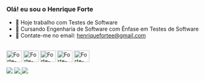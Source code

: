 ### Olá! eu sou o Henrique Forte


- 💼 Hoje trabalho com Testes de Software
- 🌱 Cursando Engenharia de Software com Ênfase em Testes de Software
- 👯 Contate-me no email:  henriquefortee@gmail.com

<div style="display: inline_block"><br>
  <img align="center" alt="Forte-Se" height="30" width="40" src="https://img.icons8.com/?size=512&id=VOnRj9vGpXV8&format=png">
  <img align="center" alt="Forte-Cy" height="30" width="40" src="https://www.svgrepo.com/show/374271/cypress-opened.svg">
  <img align="center" alt="Forte-Pm" height="30" width="40" src="https://www.svgrepo.com/show/354202/postman-icon.svg">
  <img align="center" alt="Forte-Insomnia" height="30" width="40" src="https://www.svgrepo.com/show/353904/insomnia.svg">
  <img align="center" alt="Forte-Git" height="30" width="40" src="https://www.svgrepo.com/show/452210/git.svg">
  
</div>

<p>
<p>
<div> 
  <a href="https://www.linkedin.com/in/henrique-fortee/" target="_blank"><img src="https://img.shields.io/badge/-LinkedIn-%230077B5?style=for-the-badge&logo=linkedin&logoColor=white" target="_blank"></a> 
  <a href = "mailto:henriquefortee@gmail.com"><img src="https://img.shields.io/badge/-Gmail-%23333?style=for-the-badge&logo=gmail&logoColor=white" target="_blank"</a>
  <a href="https://www.instagram.com/fortehenri/" target="_blank"><img src="https://img.shields.io/badge/-Instagram-%23E4405F?style=for-the-badge&logo=instagram&logoColor=white" target="_blank"></a>
  
</div>
